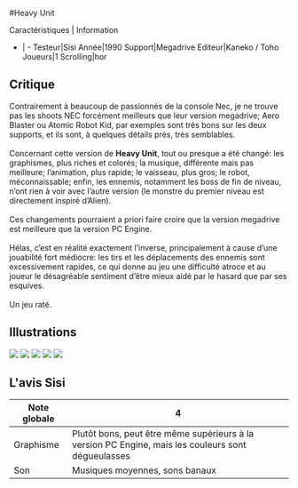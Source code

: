 #Heavy Unit

Caractéristiques | Information
- | -
Testeur|Sisi
Année|1990
Support|Megadrive
Editeur|Kaneko / Toho
Joueurs|1
Scrolling|hor

## Critique
Contrairement à beaucoup de passionnés de la console Nec, je ne trouve pas les shoots NEC forcément meilleurs que leur version megadrive; Aero Blaster ou Atomic Robot Kid, par exemples sont très bons sur les deux supports, et ils sont, à quelques détails près, très semblables.<br/><br/>Concernant cette version de <b>Heavy Unit</b>, tout ou presque a été changé: les graphismes, plus riches et colorés; la musique, différente mais pas meilleure; l’animation, plus rapide; le vaisseau, plus gros; le robot, méconnaissable; enfin, les ennemis, notamment les boss de fin de niveau, n’ont rien à voir avec l’autre version (le monstre du premier niveau est directement inspiré d’Alien).<br/><br/>Ces changements pourraient a priori faire croire que la version megadrive est meilleure que la version PC Engine.<br/><br/>Hélas, c’est en réalité exactement l’inverse, principalement à cause d’une jouabilité fort médiocre: les tirs et les déplacements des ennemis sont excessivement rapides, ce qui donne au jeu une difficulté atroce et au joueur le désagréable sentiment d’être mieux aidé par le hasard que par ses esquives.<br/><br/>Un jeu raté.

## Illustrations
![](http://www.shmup.com/images/thumbs/heavy_unit_md_1.jpg)
![](http://www.shmup.com/images/thumbs/heavy_unit_md_2.jpg)
![](http://www.shmup.com/images/thumbs/heavy_unit_md_3.jpg)
![](http://www.shmup.com/images/thumbs/)
![](http://www.shmup.com/images/thumbs/)

## L'avis Sisi
Note globale|4
-|-
Graphisme|Plutôt bons, peut être même supérieurs à la version PC Engine, mais les couleurs sont dégueulasses
Son|Musiques moyennes, sons banaux
